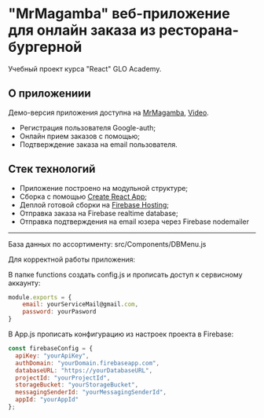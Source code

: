 # "MrMagamba" веб-приложение для онлайн заказа из ресторана-бургерной

Учебный проект курса "React" GLO Academy.

## О приложениии

Демо-версия приложения доступна на [MrMagamba](https://mrmagamba.web.app/), [Video](https://drive.google.com/file/d/1CbXpgBd4MPq74Dcu4RGdxGxQ4T1T4Eep/view?usp=sharing).

* Регистрация пользователя Google-auth;
* Онлайн прием заказов с помощью;
* Подтверждение заказа на email пользователя.

## Стек технологий

* Приложение построено на модульной структуре;
* Сборка с помощью [Create React App](https://github.com/facebook/create-react-app);
* Деплой готовой сборки на [Firebase Hosting](https://firebase.google.com);
* Отправка заказа на Firebase realtime database;
* Отправка подтверждения на email юзера через Firebase nodemailer

***
База данных по ассортименту: src/Components/DBMenu.js

Для корректной работы приложения:

В папке functions создать config.js и прописать доступ к сервисному аккаунту:
```js
module.exports = {
    email: yourServiceMail@gmail.com,
    password: yourPasword
}
```

В App.js прописать конфигурацию из настроек проекта в Firebase:
```js
const firebaseConfig = {
  apiKey: "yourApiKey",
  authDomain: "yourDomain.firebaseapp.com",
  databaseURL: "https://yourDatabaseURL",
  projectId: "yourProjectId",
  storageBucket: "yourStorageBucket",
  messagingSenderId: "yourMessagingSenderId",
  appId: "yourAppId"
};
```
